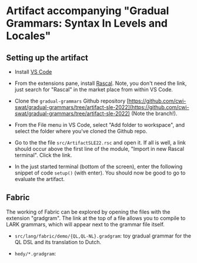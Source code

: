 # Artifact accompanying "Gradual Grammars: Syntax In Levels and Locales"

## Setting up the artifact

- Install [VS Code](https://code.visualstudio.com/)

- From the extensions pane, install [Rascal](https://marketplace.visualstudio.com/items?itemName=UseTheSource.rascalmpl). Note, you don't need the link, just search for "Rascal" in the market place from within VS Code.

- Clone the `gradual-grammars` Github repository [https://github.com/cwi-swat/gradual-grammars/tree/artifact-sle-2022](https://github.com/cwi-swat/gradual-grammars/tree/artifact-sle-2022) (Note the branch!).

- From the File menu in VS Code, select "Add folder to workspace", and select the folder where you've cloned the Github repo.

- Go to the the file `src/ArtifactSLE22.rsc` and open it. If all is well, a link should occur above the first line of the module, "Import in new Rascal terminal". Click the link.

- In the just started terminal (bottom of the screen), enter the following snippet of code `setup()` (with enter). You should now be good to go to evaluate the artifact.

## Fabric

The working of Fabric can be explored by opening the files with the extension "gradgram". The link at the top of a file allows you to compile to LARK grammars, which will appear next to the grammar file itself.

- `src/lang/fabric/demo/{QL,QL-NL}.gradgram`: toy gradual grammar for the QL DSL and its translation to Dutch.

- `hedy/*.gradgram`: 


## 